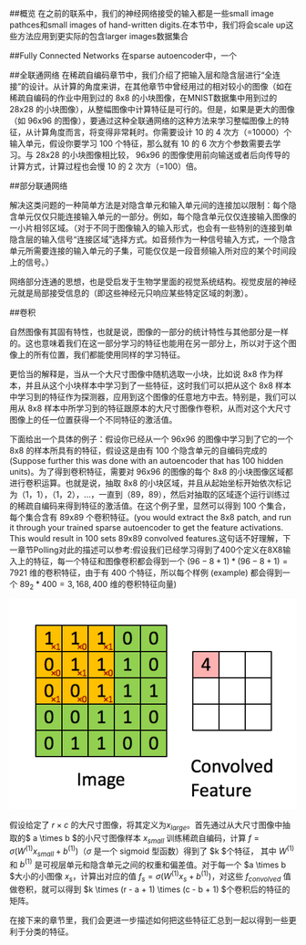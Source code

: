##概览
在之前的联系中，我们的神经网络接受的输入都是一些small image pathces和small images of hand-written digits.在本节中，我们将会scale up这些方法应用到更实际的包含larger images数据集合

##Fully Connected Networks
在sparse autoencoder中，一个

##全联通网络
在稀疏自编码章节中，我们介绍了把输入层和隐含层进行“全连接”的设计。从计算的角度来讲，在其他章节中曾经用过的相对较小的图像（如在稀疏自编码的作业中用到过的 8x8 的小块图像，在MNIST数据集中用到过的28x28 的小块图像），从整幅图像中计算特征是可行的。但是，如果是更大的图像（如 96x96 的图像），要通过这种全联通网络的这种方法来学习整幅图像上的特征，从计算角度而言，将变得非常耗时。你需要设计 10 的 4 次方（=10000）个输入单元，假设你要学习 100 个特征，那么就有 10 的 6 次方个参数需要去学习。与 28x28 的小块图像相比较， 96x96 的图像使用前向输送或者后向传导的计算方式，计算过程也会慢 10 的 2 次方（=100）倍。

##部分联通网络

解决这类问题的一种简单方法是对隐含单元和输入单元间的连接加以限制：每个隐含单元仅仅只能连接输入单元的一部分。例如，每个隐含单元仅仅连接输入图像的一小片相邻区域。（对于不同于图像输入的输入形式，也会有一些特别的连接到单隐含层的输入信号“连接区域”选择方式。如音频作为一种信号输入方式，一个隐含单元所需要连接的输入单元的子集，可能仅仅是一段音频输入所对应的某个时间段上的信号。）

网络部分连通的思想，也是受启发于生物学里面的视觉系统结构。视觉皮层的神经元就是局部接受信息的（即这些神经元只响应某些特定区域的刺激）。


##卷积

自然图像有其固有特性，也就是说，图像的一部分的统计特性与其他部分是一样的。这也意味着我们在这一部分学习的特征也能用在另一部分上，所以对于这个图像上的所有位置，我们都能使用同样的学习特征。

更恰当的解释是，当从一个大尺寸图像中随机选取一小块，比如说 8x8 作为样本，并且从这个小块样本中学习到了一些特征，这时我们可以把从这个 8x8 样本中学习到的特征作为探测器，应用到这个图像的任意地方中去。特别是，我们可以用从 8x8 样本中所学习到的特征跟原本的大尺寸图像作卷积，从而对这个大尺寸图像上的任一位置获得一个不同特征的激活值。

下面给出一个具体的例子：假设你已经从一个 96x96 的图像中学习到了它的一个 8x8 的样本所具有的特征，假设这是由有 100 个隐含单元的自编码完成的(Suppose further this was done with an autoencoder that has 100 hidden units)。为了得到卷积特征，需要对 96x96 的图像的每个 8x8 的小块图像区域都进行卷积运算。也就是说，抽取 8x8 的小块区域，并且从起始坐标开始依次标记为（1，1），（1，2），...，一直到（89，89），然后对抽取的区域逐个运行训练过的稀疏自编码来得到特征的激活值。在这个例子里，显然可以得到 100 个集合，每个集合含有 89x89 个卷积特征。(you would extract the 8x8 patch, and run it through your trained sparse autoencoder to get the feature activations. This would result in 100 sets 89x89 convolved features.这句话不好理解，下一章节Polling对此的描述可以参考:假设我们已经学习得到了400个定义在8X8输入上的特征，每一个特征和图像卷积都会得到一个 $(96 − 8 + 1) * (96 − 8 + 1) = 7921$ 维的卷积特征，由于有 400 个特征，所以每个样例 (example) 都会得到一个 $89_2 * 400 = 3,168,400$ 维的卷积特征向量)

![Convolution_schematic](Convolution_schematic.gif)

假设给定了 $r \times c$ 的大尺寸图像，将其定义为$x_{large}$。首先通过从大尺寸图像中抽取的$ a \times b $的小尺寸图像样本 $x_{small}$ 训练稀疏自编码，计算 $f = \sigma(W^{(1)}x_{small} + b^{(1)})$（$\sigma$ 是一个 sigmoid 型函数）得到了 $k $个特征， 其中 $W^{(1)}$ 和 $b^{(1)}$ 是可视层单元和隐含单元之间的权重和偏差值。对于每一个 $a \times b $大小的小图像 $x_s$，计算出对应的值 $f_s = \sigma(W^{(1)}x_s + b^{(1)})$，对这些 $f_{convolved}$ 值做卷积，就可以得到 $k \times (r - a + 1) \times (c - b + 1) $个卷积后的特征的矩阵。

在接下来的章节里，我们会更进一步描述如何把这些特征汇总到一起以得到一些更利于分类的特征。